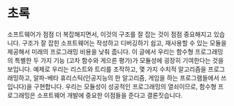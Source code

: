 # 초록

소프트웨어가 점점 더 복잡해지면서, 이것의 구조를 잘 잡는 것이 점점 중요해지고 있습니다. 구조가 잘 잡힌 소프트웨어는 작성하고 디버깅하기 쉽고, 재사용할 수 있는 모듈을 제공해서 미래의 프로그래밍 비용을 낮춰 줍니다. 이 글에서 우리는 함수형 프로그래밍의 특별한 두 가지 기능 (고차 함수와 게으른 평가)가 모듈성에 굉장히 기여한다는 것을 보입니다. 예제로 우리는 리스트와 트리를 조작하고, 몇 가지 수치적 알고리즘을 프로그래밍하고, 알파-베타 휴리스틱(인공지능의 한 알고리즘, 게임을 하는 프로그램들에서 쓰입니다)을 구현합니다. 우리는 모듈성이 성공적인 프로그래밍의 열쇠이므로, 함수형 프로그래밍은 소프트웨어 개발에 중요한 이점들을 준다고 결론짓습니다.
